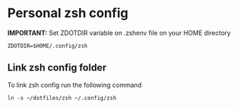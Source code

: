 # Personal zsh config

**IMPORTANT:** Set ZDOTDIR variable on .zshenv file on your HOME directory

``` console
ZDOTDIR=$HOME/.config/zsh
```

## Link zsh config folder

To link zsh config run the following command

``` console
ln -s ~/dotfiles/zsh ~/.config/zsh
```
